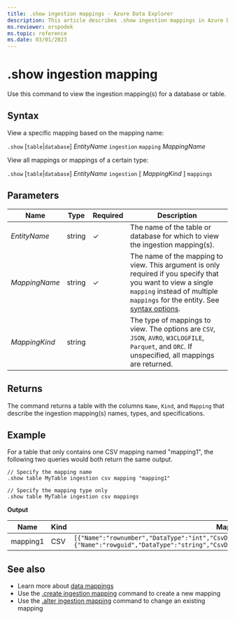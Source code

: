 ```yaml
---
title: .show ingestion mappings - Azure Data Explorer
description: This article describes .show ingestion mappings in Azure Data Explorer.
ms.reviewer: orspodek
ms.topic: reference
ms.date: 03/01/2023
---
```

# .show ingestion mapping

Use this command to view the ingestion mapping(s) for a database or table.

## Syntax

View a specific mapping based on the mapping name:

`.show` [`table`|`database`] *EntityName* `ingestion` `mapping` *MappingName*

View all mappings or mappings of a certain type:

`.show` [`table`|`database`] *EntityName* `ingestion` [ *MappingKind* ] `mappings`

## Parameters

|Name|Type|Required|Description|
|--|--|--|--|
|*EntityName*|string|&check;|The name of the table or database for which to view the ingestion mapping(s).|
|*MappingName*|string|&check;|The name of the mapping to view. This argument is only required if you specify that you want to view a single `mapping` instead of multiple `mappings` for the entity. See [syntax options](#syntax).|
|*MappingKind*|string||The type of mappings to view. The options are `CSV`, `JSON`, `AVRO`, `W3CLOGFILE`, `Parquet`, and `ORC`. If unspecified, all mappings are returned.|

## Returns

The command returns a table with the columns `Name`, `Kind`, and `Mapping` that describe the ingestion mapping(s) names, types, and specifications.

## Example

For a table that only contains one CSV mapping named "mapping1", the following two queries would both return the same output.

```kusto
// Specify the mapping name
.show table MyTable ingestion csv mapping "mapping1" 

// Specify the mapping type only
.show table MyTable ingestion csv mappings 
```

**Output**

| Name     | Kind | Mapping     |
|----------|------|-------------|
| mapping1 | CSV  | `[{"Name":"rownumber","DataType":"int","CsvDataType":null,"Ordinal":0,"ConstValue":null},{"Name":"rowguid","DataType":"string","CsvDataType":null,"Ordinal":1,"ConstValue":null}]` |

## See also

* Learn more about [data mappings](mappings.md)
* Use the [.create ingestion mapping](create-ingestion-mapping-command.md) command to create a new mapping
* Use the [.alter ingestion mapping](alter-ingestion-mapping-command.md) command to change an existing mapping
